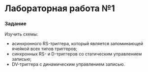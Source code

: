 # Лабораторная работа №1
### Задание

Изучить схемы:
* асинхронного RS-триггера, который является запоминающей ячейкой всех типов триггеров;
* синхронных RS- и D-триггеров со статическим управлением записью;
* DV-триггера с динамическим управлением записью.